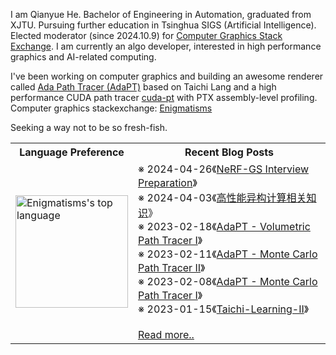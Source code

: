 I am Qianyue He. Bachelor of Engineering in Automation, graduated from XJTU. Pursuing further education in Tsinghua SIGS (Artificial Intelligence). Elected moderator (since 2024.10.9) for [Computer Graphics Stack Exchange](https://computergraphics.stackexchange.com/). I am currently an algo developer, interested in high performance graphics and AI-related computing.

I've been working on computer graphics and building an awesome renderer called [Ada Path Tracer (AdaPT)](https://github.com/Enigmatisms/AdaPT) based on Taichi Lang and a high performance CUDA path tracer [cuda-pt](https://github.com/Enigmatisms/cuda-pt) with PTX assembly-level profiling. Computer graphics stackexchange: [Enigmatisms](https://computergraphics.stackexchange.com/users/19537/enigmatisms)

Seeking a way not to be so fresh-fish.

<div align="center">
<table border="0">
  <tr>
    <th>Language Preference</th>
    <th>Recent Blog Posts</th>
  </tr>
<tr>
<td>
<a href="https://enigmatisms.github.io/">
  <img height="180em" align="center" src="https://github-readme-stats.zohan.tech/api/top-langs/?username=Enigmatisms&layout=compact&langs_count=6&hide=cmake,makefile,html,less,labview,css,matlab,verilog,javascript,lua" alt="Enigmatisms's top language"/>
</a>
</td>
<td>
<!-- posts start -->
※ 2024-04-26《<a href="https://enigmatisms.github.io/2024/04/25/NeRF-GS-Interview-Preparation/">NeRF-GS Interview Preparation</a>》<br/>
※ 2024-04-03《<a href="https://enigmatisms.github.io/2024/04/03/%E9%AB%98%E6%80%A7%E8%83%BD%E5%BC%82%E6%9E%84%E8%AE%A1%E7%AE%97%E7%9B%B8%E5%85%B3%E7%9F%A5%E8%AF%86/">高性能异构计算相关知识</a>》<br/>
※ 2023-02-18《<a href="https://enigmatisms.github.io/2023/02/18/AdaPT-Volumetric-Path-Tracer-I/">AdaPT - Volumetric Path Tracer I</a>》<br/>
※ 2023-02-11《<a href="https://enigmatisms.github.io/2023/02/11/AdaPT-Monte-Carlo-Path-Tracer-II/">AdaPT - Monte Carlo Path Tracer II</a>》<br/>
※ 2023-02-08《<a href="https://enigmatisms.github.io/2023/02/09/AdaPT-Monte-Carlo-Path-Tracer-I/">AdaPT - Monte Carlo Path Tracer I</a>》<br/>
※ 2023-01-15《<a href="https://enigmatisms.github.io/2023/01/15/Taichi-Learning-II/">Taichi-Learning-II</a>》<br/>
<br/><a href="https://enigmatisms.github.io/">Read more..</a>


<!-- posts end -->
</td>
</tr>
</table>

</div>
